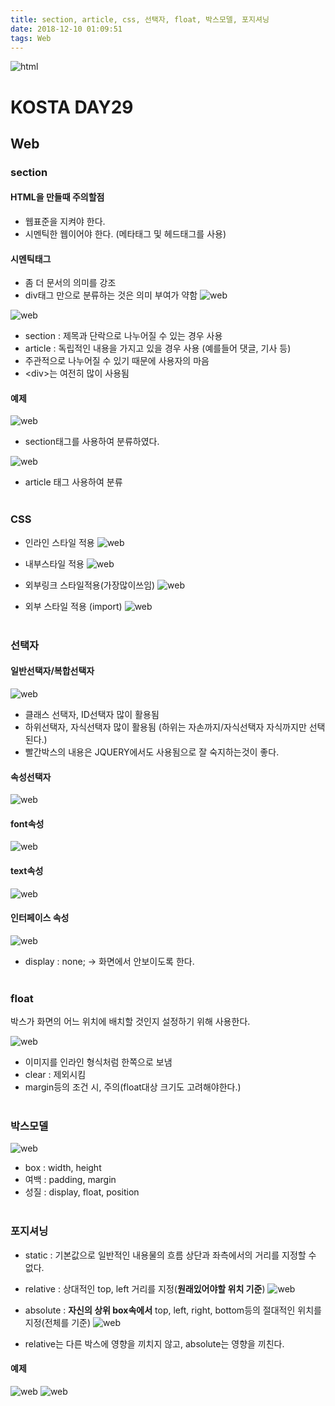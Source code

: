 ```yaml
---
title: section, article, css, 선택자, float, 박스모델, 포지셔닝
date: 2018-12-10 01:09:51
tags: Web
---
```

![html](/images/html_logo.jpeg)
# KOSTA DAY29
## Web

### section
#### HTML을 만들때 주의할점
- 웹표준을 지켜야 한다.
- 시멘틱한 웹이어야 한다. (메타태그 및 헤드태그를 사용)

#### 시멘틱태그
- 좀 더 문서의 의미를 강조
- div태그 만으로 분류하는 것은 의미 부여가 약함
![web](/images/web/Web02-01.png)

![web](/images/web/Web02-02.png)
- section : 제목과 단락으로 나누어질 수 있는 경우 사용
- article : 독립적인 내용을 가지고 있을 경우 사용 (예를들어 댓글, 기사 등)
- 주관적으로 나누어질 수 있기 때문에 사용자의 마음
- <div\>는 여전히 많이 사용됨

#### 예제
![web](/images/web/Web02-03.png)
- section태그를 사용하여 분류하였다.

![web](/images/web/Web02-04.png)
- article 태그 사용하여 분류
<br><br>

### CSS
- 인라인 스타일 적용
![web](/images/web/Web02-05.png)

- 내부스타일 적용
![web](/images/web/Web02-06.png)

- 외부링크 스타일적용(가장많이쓰임)
![web](/images/web/Web02-07.png)

- 외부 스타일 적용 (import)
![web](/images/web/Web02-08.png)
<br><br>

### 선택자
#### 일반선택자/복합선택자
![web](/images/web/Web02-09.png)
- 클래스 선택자, ID선택자 많이 활용됨
- 하위선택자, 자식선택자 많이 활용됨
(하위는 자손까지/자식선택자 자식까지만 선택된다.)
- 빨간박스의 내용은 JQUERY에서도 사용됨으로 잘 숙지하는것이 좋다.

#### 속성선택자
![web](/images/web/Web02-11.png)

#### font속성
![web](/images/web/Web02-12.png)

#### text속성
![web](/images/web/Web02-13.png)

#### 인터페이스 속성
![web](/images/web/Web02-14.png)
- display : none; → 화면에서 안보이도록 한다.
<br><br>

### float
박스가 화면의 어느 위치에 배치할 것인지 설정하기 위해 사용한다.

![web](/images/web/Web02-15.png)
- 이미지를 인라인 형식처럼 한쪽으로 보냄
- clear : 제외시킴
- margin등의 조건 시, 주의(float대상 크기도 고려해야한다.)
<br><br>

### 박스모델
![web](/images/web/Web02-16.png)
- box : width, height
- 여백 : padding, margin
- 성질 : display, float, position
<br><br>

### 포지셔닝
- static : 기본값으로 일반적인 내용물의 흐름 상단과 좌측에서의 거리를 지정할 수 없다.
- relative : 상대적인 top, left 거리를 지정(**원래있어야할 위치 기준**)
![web](/images/web/Web02-17.png)

- absolute : **자신의 상위 box속에서** top, left, right, bottom등의 절대적인 위치를 지정(전체를 기준)
![web](/images/web/Web02-18.png)

- relative는 다른 박스에 영향을 끼치지 않고, absolute는 영향을 끼친다.

#### 예제
![web](/images/web/Web02-19.png)
![web](/images/web/Web02-20.png)
<br>